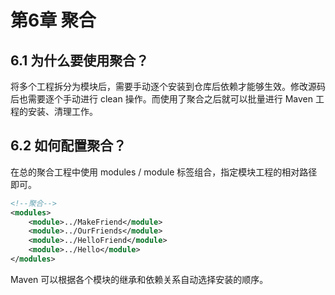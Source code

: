 # 第6章 聚合

## 6.1 为什么要使用聚合？

将多个工程拆分为模块后，需要手动逐个安装到仓库后依赖才能够生效。修改源码后也需要逐个手动进行 clean 操作。而使用了聚合之后就可以批量进行 Maven 工程的安装、清理工作。

## 6.2 如何配置聚合？

在总的聚合工程中使用 modules / module 标签组合，指定模块工程的相对路径即可。

```xml title="pom.xml"
<!--聚合-->
<modules>
    <module>../MakeFriend</module>
    <module>../OurFriends</module>
    <module>../HelloFriend</module>
    <module>../Hello</module>
</modules>
```

Maven 可以根据各个模块的继承和依赖关系自动选择安装的顺序。

